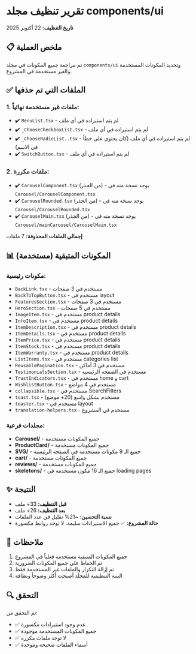 # تقرير تنظيف مجلد components/ui

**تاريخ التنظيف:** 22 أكتوبر 2025

## 📋 ملخص العملية

تم مراجعة جميع المكونات في مجلد `components/ui` وتحديد المكونات المستخدمة والغير مستخدمة في المشروع.

## ✅ الملفات التي تم حذفها

### 1. ملفات غير مستخدمة نهائياً:
- ✔️ `MenuList.tsx` - لم يتم استيراده في أي ملف
- ✔️ `_ChooseCheckboxList.tsx` - لم يتم استيراده في أي ملف
- ✔️ `_ChooseRadioList..tsx` - لم يتم استيراده في أي ملف (كان يحتوي على خطأ في الاسم)
- ✔️ `SwitchButton.tsx` - لم يتم استيراده في أي ملف

### 2. ملفات مكررة:
- ✔️ `CarouselComponent.tsx` (من الجذر) - يوجد نسخة منه في `Carousel/CarouselComponent.tsx`
- ✔️ `CarouselRounded.tsx` (من الجذر) - يوجد نسخة منه في `Carousel/CarouselRounded.tsx`
- ✔️ `CarouselMain.tsx` (من الجذر) - يوجد نسخة منه في `Carousel/mainCarousel/CarouselMain.tsx`

**إجمالي الملفات المحذوفة:** 7 ملفات

## 📊 المكونات المتبقية (مستخدمة)

### مكونات رئيسية:
- `BackLink.tsx` - مستخدم في 3 صفحات
- `BackToTopButton.tsx` - مستخدم في layout
- `FeaturesSection.tsx` - مستخدم في 3 صفحات
- `HeroSection.tsx` - مستخدم في 5 صفحات
- `ImageItem.tsx` - مستخدم في product details
- `InfoItem.tsx` - مستخدم في product details
- `ItemDescription.tsx` - مستخدم في product details
- `ItemDetails.tsx` - مستخدم في product details
- `ItemPrice.tsx` - مستخدم في product details
- `ItemStock.tsx` - مستخدم في product details
- `ItemWarranty.tsx` - مستخدم في product details
- `ListItems.tsx` - مستخدم في categories list
- `ReusablePagination.tsx` - مستخدم في 3 أماكن
- `TestimonialsSection.tsx` - مستخدم في الصفحة الرئيسية
- `TrustIndicators.tsx` - مستخدم في home و cart
- `WishlistButton.tsx` - مستخدم في 4 مواضع
- `collapsible.tsx` - مستخدم في SearchFilters
- `toast.tsx` - مستخدم بشكل واسع (20+ موضع)
- `toaster.tsx` - مستخدم في layout
- `translation-helpers.tsx` - مستخدم في المشروع

### مجلدات فرعية:
- **Carousel/** - جميع المكونات مستخدمة
- **ProductCard/** - جميع المكونات مستخدمة
- **SVG/** - جميع الـ 9 مكونات مستخدمة في الصفحة الرئيسية
- **cart/** - جميع المكونات مستخدمة
- **reviews/** - جميع المكونات مستخدمة
- **skeletons/** - جميع الـ 16 مكون مستخدمة في loading pages

## ✨ النتيجة

- **قبل التنظيف:** 33+ ملف
- **بعد التنظيف:** 26+ ملف
- **نسبة التحسين:** ~21% تقليل في عدد الملفات
- **حالة المشروع:** ✅ جميع الاستيرادات سليمة، لا توجد روابط مكسورة

## 📌 ملاحظات

1. جميع المكونات المتبقية مستخدمة فعلياً في المشروع
2. تم الحفاظ على جميع المكونات الضرورية
3. تم إزالة التكرار والملفات غير المستخدمة فقط
4. البنية التنظيمية للمجلد أصبحت أكثر وضوحاً ونظافة

## 🔍 التحقق

تم التحقق من:
- ✅ عدم وجود استيرادات مكسورة
- ✅ جميع المكونات المستخدمة موجودة
- ✅ لا توجد ملفات مكررة
- ✅ أسماء الملفات صحيحة وموحدة
